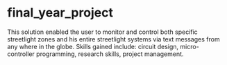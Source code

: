 # final_year_project
This solution enabled the user to monitor and control both specific streetlight zones and his entire streetlight systems via text messages from any where in the globe. Skills gained include: circuit design, micro-controller programming, research skills, project management.